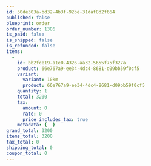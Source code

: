 ```yaml
---
id: 50de303a-bd32-4b3f-92be-31daf8d2f664
published: false
blueprint: order
order_number: 1386
is_paid: false
is_shipped: false
is_refunded: false
items:
  -
    id: bb2fce19-a1e0-4326-aa32-5655f75f327a
    product: 66e767a9-ee34-4dc4-8681-d09bb59f0cf5
    variant:
      variant: 10km
      product: 66e767a9-ee34-4dc4-8681-d09bb59f0cf5
    quantity: 1
    total: 3200
    tax:
      amount: 0
      rate: 0
      price_includes_tax: true
    metadata: {  }
grand_total: 3200
items_total: 3200
tax_total: 0
shipping_total: 0
coupon_total: 0
---
```


